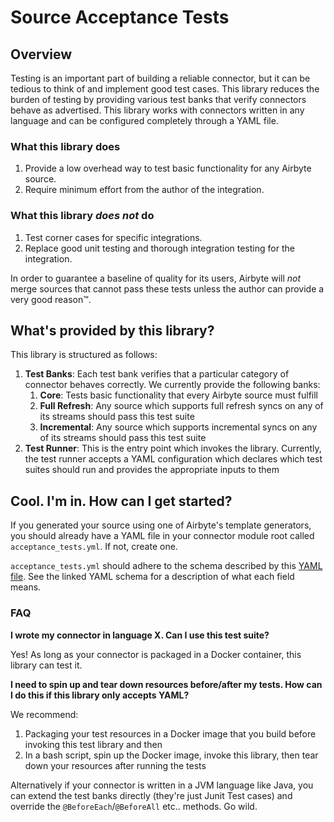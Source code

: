 # Source Acceptance Tests

## Overview

Testing is an important part of building a reliable connector, but it can be tedious to think of and implement good test cases. This library reduces the burden of testing by providing various test banks that verify connectors behave as advertised. This library works with connectors written in any language and can be configured completely through a YAML file.   

### What this library does
1. Provide a low overhead way to test basic functionality for any Airbyte source. 
1. Require minimum effort from the author of the integration.

### What this library _does not_ do 
1. Test corner cases for specific integrations.
1. Replace good unit testing and thorough integration testing for the integration.

In order to guarantee a baseline of quality for its users, Airbyte will _not_ merge sources that cannot pass these tests unless the author can provide a very good reason™.

## What's provided by this library?
This library is structured as follows: 
1. **Test Banks**: Each test bank verifies that a particular category of connector behaves correctly. We currently provide the following banks: 
    1. **Core**: Tests basic functionality that every Airbyte source must fulfill
    1. **Full Refresh**: Any source which supports full refresh syncs on any of its streams should pass this test suite
    1. **Incremental**: Any source which supports incremental syncs on any of its streams should pass this test suite 
1. **Test Runner**: This is the entry point which invokes the library. Currently, the test runner accepts a YAML configuration which declares which test suites should run and provides the appropriate inputs to them


## Cool. I'm in. How can I get started? 
If you generated your source using one of Airbyte's template generators, you should already have a YAML file in your connector module root called `acceptance_tests.yml`. If not, create one.

`acceptance_tests.yml` should adhere to the schema described by this [YAML file](src/main/resources/schemas/source_acceptance_test_inputs.yaml). See the linked YAML schema for a description of what each field means.

### FAQ
**I wrote my connector in language X. Can I use this test suite?**

Yes! As long as your connector is packaged in a Docker container, this library can test it. 

**I need to spin up and tear down resources before/after my tests. How can I do this if this library only accepts YAML?**

We recommend: 
1. Packaging your test resources in a Docker image that you build before invoking this test library and then
2. In a bash script, spin up the Docker image, invoke this library, then tear down your resources after running the tests

Alternatively if your connector is written in a JVM language like Java, you can extend the test banks directly (they're just Junit Test cases) and override the `@BeforeEach`/`@BeforeAll` etc.. methods. Go wild.  

